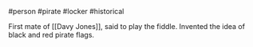 #person #pirate #locker #historical 

First mate of [[Davy Jones]], said to play the fiddle.  Invented the idea of black and red pirate flags.